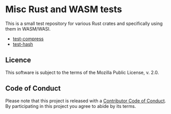 # Misc Rust and WASM tests

This is a small test repository for various Rust crates and specifically using them in WASM/WASI.

- [test-compress](test-compress/README.md)
- [test-hash](test-hash/README.md)

## Licence

This software is subject to the terms of the Mozilla Public License, v. 2.0.

## Code of Conduct

Please note that this project is released with a [Contributor Code of
Conduct][coc]. By participating in this project you agree to abide by its
terms.

[coc]: https://github.com/repi/rust-misc/blob/master/CODE_OF_CONDUCT.md